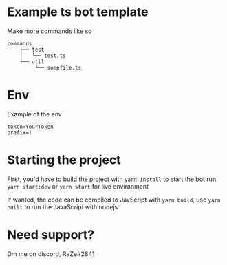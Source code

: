 # Example ts bot template
Make more commands like so
```bath
commands
    ├── test
    │   └── test.ts 
    └── util
         └── somefile.ts
```
# Env
Example of the env
```bath
token=YourToken
prefix=!
```

# Starting the project

First, you'd have to build the project with `yarn install` to start the bot run `yarn start:dev` or `yarn start` for live environment

If wanted, the code can be compiled to JavScript with `yarn build`, use `yarn built` to run the JavaScript with nodejs


# Need support? 
Dm me on discord, RaZe#2841

